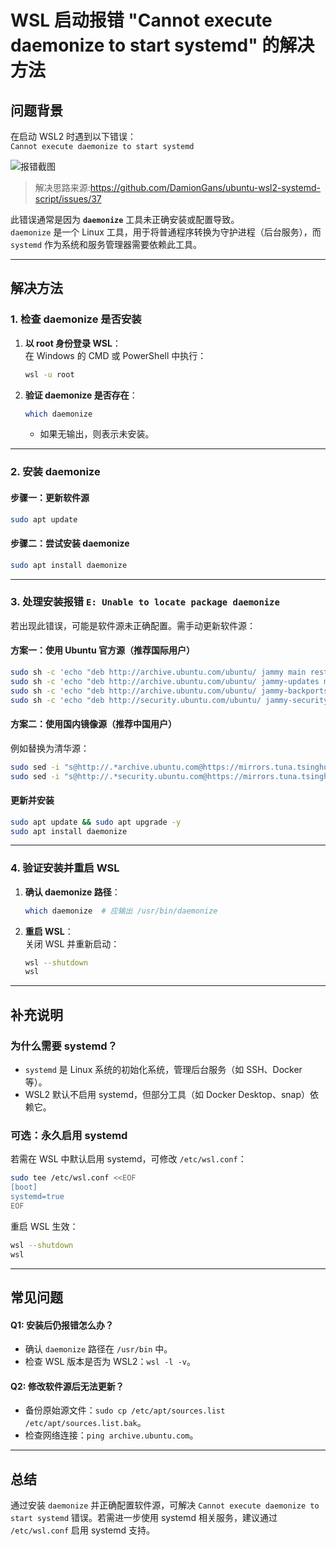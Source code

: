 # WSL 启动报错 "Cannot execute daemonize to start systemd" 的解决方法

## 问题背景
在启动 WSL2 时遇到以下错误：  
`Cannot execute daemonize to start systemd`  

![报错截图](https://fastly.jsdelivr.net/gh/tkzzzzzz6/imagehost@main/blog/17390777698341739077769078.png)

> 解决思路来源:https://github.com/DamionGans/ubuntu-wsl2-systemd-script/issues/37

此错误通常是因为 **`daemonize`** 工具未正确安装或配置导致。  
`daemonize` 是一个 Linux 工具，用于将普通程序转换为守护进程（后台服务），而 `systemd` 作为系统和服务管理器需要依赖此工具。

---


## 解决方法

### 1. 检查 daemonize 是否安装
1. **以 root 身份登录 WSL**：  
   在 Windows 的 CMD 或 PowerShell 中执行：  
   ```bash
   wsl -u root
   ```

2. **验证 daemonize 是否存在**：  
   ```bash
   which daemonize
   ```
   - 如果无输出，则表示未安装。

---

### 2. 安装 daemonize
#### 步骤一：更新软件源
```bash
sudo apt update
```

#### 步骤二：尝试安装 daemonize
```bash
sudo apt install daemonize
```

---

### 3. 处理安装报错 `E: Unable to locate package daemonize`
若出现此错误，可能是软件源未正确配置。需手动更新软件源：

#### 方案一：使用 Ubuntu 官方源（推荐国际用户）
```bash
sudo sh -c 'echo "deb http://archive.ubuntu.com/ubuntu/ jammy main restricted universe multiverse" > /etc/apt/sources.list'
sudo sh -c 'echo "deb http://archive.ubuntu.com/ubuntu/ jammy-updates main restricted universe multiverse" >> /etc/apt/sources.list'
sudo sh -c 'echo "deb http://archive.ubuntu.com/ubuntu/ jammy-backports main restricted universe multiverse" >> /etc/apt/sources.list'
sudo sh -c 'echo "deb http://security.ubuntu.com/ubuntu/ jammy-security main restricted universe multiverse" >> /etc/apt/sources.list'
```

#### 方案二：使用国内镜像源（推荐中国用户）
例如替换为清华源：  
```bash
sudo sed -i "s@http://.*archive.ubuntu.com@https://mirrors.tuna.tsinghua.edu.cn@g" /etc/apt/sources.list
sudo sed -i "s@http://.*security.ubuntu.com@https://mirrors.tuna.tsinghua.edu.cn@g" /etc/apt/sources.list
```

#### 更新并安装
```bash
sudo apt update && sudo apt upgrade -y
sudo apt install daemonize
```

---

### 4. 验证安装并重启 WSL
1. **确认 daemonize 路径**：  
   ```bash
   which daemonize  # 应输出 /usr/bin/daemonize
   ```

2. **重启 WSL**：  
   关闭 WSL 并重新启动：  
   ```bash
   wsl --shutdown
   wsl
   ```

---

## 补充说明
### 为什么需要 systemd？
- `systemd` 是 Linux 系统的初始化系统，管理后台服务（如 SSH、Docker 等）。
- WSL2 默认不启用 systemd，但部分工具（如 Docker Desktop、snap）依赖它。

### 可选：永久启用 systemd
若需在 WSL 中默认启用 systemd，可修改 `/etc/wsl.conf`：  
```bash
sudo tee /etc/wsl.conf <<EOF
[boot]
systemd=true
EOF
```
重启 WSL 生效：  
```bash
wsl --shutdown
wsl
```

---

## 常见问题
#### Q1: 安装后仍报错怎么办？
- 确认 `daemonize` 路径在 `/usr/bin` 中。
- 检查 WSL 版本是否为 WSL2：`wsl -l -v`。

#### Q2: 修改软件源后无法更新？
- 备份原始源文件：`sudo cp /etc/apt/sources.list /etc/apt/sources.list.bak`。
- 检查网络连接：`ping archive.ubuntu.com`。

---

## 总结
通过安装 `daemonize` 并正确配置软件源，可解决 `Cannot execute daemonize to start systemd` 错误。若需进一步使用 systemd 相关服务，建议通过 `/etc/wsl.conf` 启用 systemd 支持。